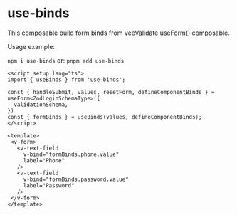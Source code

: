 # use-binds
This composable build form binds from veeValidate useForm() composable.

Usage example:

`
npm i use-binds
`
or:
`
pnpm add use-binds
`
```vue
<script setup lang="ts">
import { useBinds } from 'use-binds';

const { handleSubmit, values, resetForm, defineComponentBinds } = useForm<ZodLoginSchemaType>({
  validationSchema,
})
const { formBinds } = useBinds(values, defineComponentBinds);
</script>

<template>
 <v-form>
   <v-text-field
     v-bind="formBinds.phone.value"
     label="Phone"
   />
   <v-text-field
     v-bind="formBinds.password.value"
     label="Password"
   />
 </v-form>
</template>
```
